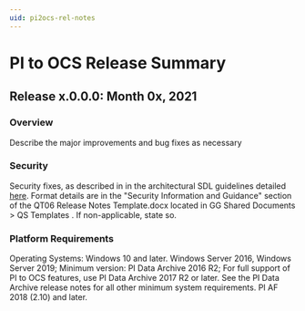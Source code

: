 ```yaml
---
uid: pi2ocs-rel-notes
---
```


# PI to OCS Release Summary

## Release x.0.0.0: Month 0x, 2021

### Overview

Describe the major improvements and bug fixes as necessary

### Security

Security fixes, as described in in the architectural SDL guidelines detailed [here](https://dev.azure.com/osieng/engineering/_wiki/wikis/Architecture.wiki/1216/SDL-practice-described-in-release-notes?anchor=release-notes). Format details are in the "Security Information and Guidance" section of the QT06 Release Notes Template.docx located in GG Shared Documents > QS Templates . If non-applicable, state so.

### Platform Requirements

Operating Systems: Windows 10 and later. Windows Server 2016, Windows Server 2019; Minimum version: PI Data Archive 2016 R2; For full support of PI to OCS features, use PI Data Archive 2017 R2 or later. See the PI Data Archive release notes for all other minimum system requirements. PI AF 2018 (2.10) and later.
